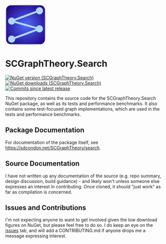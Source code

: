 ![SCGraphTheory Icon](src/Search/_PackageFiles/SCGraphTheoryIcon.png)

# SCGraphTheory.Search

[![NuGet version (SCGraphTheory.Search)](https://img.shields.io/nuget/v/SCGraphTheory.Search.svg?style=flat-square)](https://www.nuget.org/packages/SCGraphTheory.Search/) 
[![NuGet downloads (SCGraphTheory.Search)](https://img.shields.io/nuget/dt/SCGraphTheory.Search.svg?style=flat-square)](https://www.nuget.org/packages/SCGraphTheory.Search/) 
[![Commits since latest release](https://img.shields.io/github/commits-since/sdcondon/SCGraphTheory.Search/latest?style=flat-square)](https://github.com/sdcondon/SCGraphTheory.Search/compare/4.0.0...main)

This repository contains the source code for the SCGraphTheory.Search NuGet package, as well as its tests and performance benchmarks.
It also contains some test-focused graph implementations, which are used in the tests and performance benchmarks. 

## Package Documentation

For documentation of the package itself, see https://sdcondon.net/SCGraphTheory/search.

## Source Documentation

I have not written up any documentation of the source (e.g. repo summary, design discussion, build guidance) - and likely won't unless someone else expresses an interest in contributing.
Once cloned, it should "just work" as far as compilation is concerned.

## Issues and Contributions

I'm not expecting anyone to want to get involved given the low download figures on NuGet, but please feel free to do so.
I do keep an eye on the [issues](https://github.com/sdcondon/SCGraphTheory.Search/issues) tab, and will add a CONTRIBUTING.md if anyone drops me a message expressing interest.
